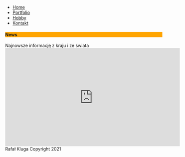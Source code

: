 

<html lang="pl">

<head>
<meta charset="utf-8"/>
<title> 
    <h3 style="background-color: orange;">Witam na mojej stronie</h3>
 </title>
    <link href="/css/home.css" rel="stylesheet" type="text/css">
    <link href="/css/newsy.css" rel="stylesheet" type="text/css">
    <link href="/css/hobby.css" rel="stylesheet" type="text/css">
    <link href="/css/kontakt.css" rel="stylesheet" type="text/css">
  
    
  </head>
 <body>
  
<ul>
  <li><a href="index.html">Home</a></li>
  <li><a href="newsy.html">Portfolio</a></li>
  <li><a href="hobby.html">Hobby</a></li>
  <li><a href="kontakt.html">Kontakt</a></li>
</ul>

<section></section>
<aside>
<h4 style="background-color: orange;">News</h4>
Najnowsze informację z kraju i ze świata</aside>

<iframe width="560" height="315" src="https://www.youtube.com/embed/fn3KWM1kuAw" frameborder="0" allow="accelerometer; autoplay; clipboard-write; encrypted-media; gyroscope; picture-in-picture" allowfullscreen></iframe>

<aside>
</aside>


<footer>
Rafał Kluga 
Copyright 2021
</footer>
</body>
</html>

